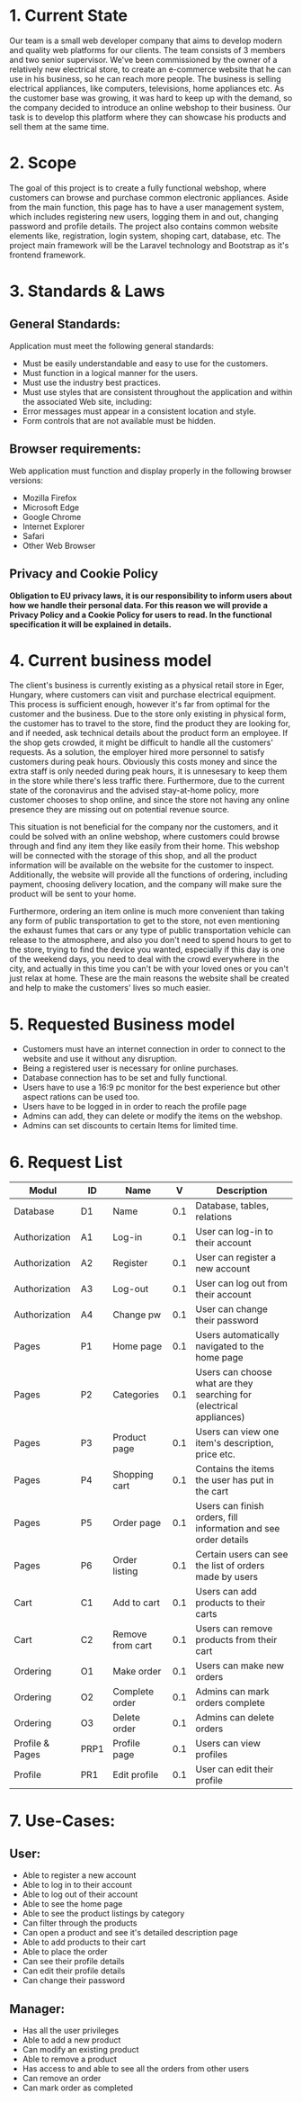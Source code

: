 # 1. Current State 

Our team is a small web developer company that aims to develop modern and quality web platforms for our clients. The team consists of 3 members and two senior supervisor.
We've been commissioned by the owner of a relatively new electrical store, to create an e-commerce website that he can use in his business, so he can reach more people. The business is selling electrical appliances, like computers, televisions, home appliances etc. As the customer base was growing, it was hard to keep up with the demand, so the company decided to introduce an online webshop to their business. Our task is to develop this platform where they can showcase his products and sell them at the same time.

# 2. Scope

The goal of this project is to create a fully functional webshop, where customers can browse and purchase common electronic appliances. Aside from the main function, this page has to have a user management system, which includes registering new users, logging them in and out, changing password and profile details. The project also contains common website elements like, registration, login system, shoping cart, database, etc. The project main framework will be the Laravel technology and Bootstrap as it's frontend framework. 

# 3. Standards & Laws

## General Standards:
Application must meet the following general standards:

- Must be easily understandable and easy to use for the customers.
- Must function in a logical manner for the users.
- Must use the industry best practices.
- Must use styles that are consistent throughout the application and within the associated Web site, including:
- Error messages must appear in a consistent location and style.
- Form controls that are not available must be hidden.

## Browser requirements:
Web application must function and display properly in the following browser versions:

- Mozilla Firefox
- Microsoft Edge
- Google Chrome
- Internet Explorer
- Safari
- Other Web Browser

## Privacy and Cookie Policy

**Obligation to EU privacy laws, it is our responsibility to inform users about how we handle their personal data. For this reason we will provide a Privacy Policy and a Cookie Policy for users to read. In the functional specification it will be explained in details.**

# 4. Current business model

The client's business is currently existing as a physical retail store in Eger, Hungary, where customers can visit and purchase electrical equipment. This process is sufficient enough, however it's far from optimal for the customer and the business. Due to the store only existing in physical form, the customer has to travel to the store, find the product they are looking for, and if needed, ask technical details about the product form an employee. If the shop gets crowded, it might be difficult to handle all the customers' requests. 
As a solution, the employer hired more personnel to satisfy customers during peak hours. Obviously this costs money and since the extra staff is only needed during peak hours, it is unnesesary to keep them in the store while there's less traffic there. Furthermore, due to the current state of the coronavirus and the advised stay-at-home policy, more customer chooses to shop online, and since the store not having any online presence they are missing out on potential revenue source. 

This situation is not beneficial for the company nor the customers, and it could be solved with an online webshop, where customers could browse through and find any item they like easily from their home. This webshop will be connected with the storage of this shop, and all the product information will be available on the website for the customer to inspect. 
Additionally, the website will provide all the functions of ordering, including payment, choosing delivery location, and the company will make sure the product will be sent to your home.

Furthermore, ordering an item online is much more convenient than taking any form of public transportation to get to the store, not even mentioning the exhaust fumes that cars or any type of public transportation vehicle can release to the atmosphere, and also you don't need to spend hours to get to the store, trying to find the device you wanted, especially if this day is one of the weekend days, you need to deal with the crowd everywhere in the city, and actually in this time you can't be with your loved ones or you can't just relax at home. These are the main reasons the website shall be created and help to make the customers' lives so much easier.

# 5. Requested Business model

- Customers must have an internet connection in order to connect to the website and use it without any disruption.
- Being a registered user is necessary for online purchases.
- Database connection has to be set and fully functional.
- Users have to use a 16:9 pc monitor for the best experience but other aspect rations can be used too.
- Users have to be logged in in order to reach the profile page
- Admins can add, they can delete or modify the items on the webshop.
- Admins can set discounts to certain Items for limited time.

# 6. Request List
| Modul | ID | Name | V | Description |
|--------|---------|-----------|-----------|-------------|
|Database|D1|Name|0.1|Database, tables, relations|
|Authorization|A1|Log-in|0.1|User can log-in to their account|
|Authorization|A2|Register|0.1|User can register a new account|
|Authorization|A3|Log-out|0.1|User can log out from their account|
|Authorization|A4|Change pw|0.1|User can change their password|
|Pages|P1|Home page|0.1| Users automatically navigated to the home page|
|Pages|P2|Categories|0.1|Users can choose what are they searching for (electrical appliances)|
|Pages|P3|Product page|0.1|Users can view one item's description, price etc.|
|Pages|P4|Shopping cart|0.1|Contains the items the user has put in the cart|
|Pages|P5|Order page|0.1|Users can finish orders, fill information and see order details|
|Pages|P6|Order listing|0.1|Certain users can see the list of orders made by users|
|Cart|C1|Add to cart|0.1|Users can add products to their carts|
|Cart|C2|Remove from cart|0.1|Users can remove products from their cart|
|Ordering|O1|Make order|0.1|Users can make new orders|
|Ordering|O2|Complete order|0.1|Admins can mark orders complete|
|Ordering|O3|Delete order|0.1|Admins can delete orders|
|Profile & Pages|PRP1|Profile page|0.1|Users can view profiles|
|Profile|PR1|Edit profile|0.1|User can edit their profile|

# 7. Use-Cases:

## User:
- Able to register a new account
- Able to log in to their account
- Able to log out of their account
- Able to see the home page
- Able to see the product listings by category
- Can filter through the products
- Can open a product and see it's detailed description page
- Able to add products to their cart
- Able to place the order
- Can see their profile details
- Can edit their profile details
- Can change their password

## Manager:
- Has all the user privileges
- Able to add a new product
- Can modify an existing product
- Able to remove a product
- Has access to and able to see all the orders from other users
- Can remove an order
- Can mark order as completed
